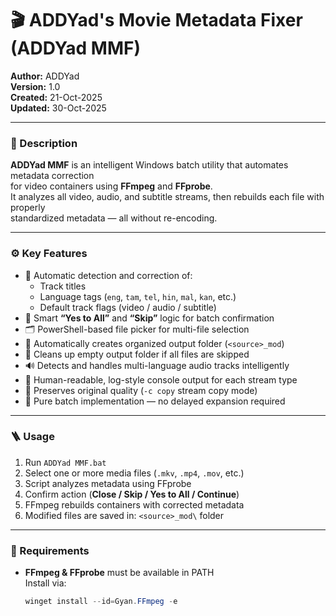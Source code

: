 # 🎬 ADDYad's Movie Metadata Fixer (ADDYad MMF)

**Author:** ADDYad  
**Version:** 1.0  
**Created:** 21-Oct-2025  
**Updated:** 30-Oct-2025  

---

### 🧩 Description
**ADDYad MMF** is an intelligent Windows batch utility that automates metadata correction  
for video containers using **FFmpeg** and **FFprobe**.  
It analyzes all video, audio, and subtitle streams, then rebuilds each file with properly  
standardized metadata — all without re-encoding.

---

### ⚙️ Key Features
- 🧠 Automatic detection and correction of:
  - Track titles  
  - Language tags (`eng`, `tam`, `tel`, `hin`, `mal`, `kan`, etc.)  
  - Default track flags (video / audio / subtitle)
- 🧩 Smart **“Yes to All”** and **“Skip”** logic for batch confirmation
- 🗂️ PowerShell-based file picker for multi-file selection
- 📁 Automatically creates organized output folder (`<source>_mod`)
- 🧹 Cleans up empty output folder if all files are skipped
- 🔊 Detects and handles multi-language audio tracks intelligently
- 🧾 Human-readable, log-style console output for each stream type
- 💾 Preserves original quality (`-c copy` stream copy mode)
- 🧱 Pure batch implementation — no delayed expansion required

---

### 🪜 Usage
1. Run `ADDYad MMF.bat`
2. Select one or more media files (`.mkv`, `.mp4`, `.mov`, etc.)
3. Script analyzes metadata using FFprobe
4. Confirm action (**Close / Skip / Yes to All / Continue**)
5. FFmpeg rebuilds containers with corrected metadata
6. Modified files are saved in: `<source>_mod\` folder

---

### 🧰 Requirements
- **FFmpeg & FFprobe** must be available in PATH  
  Install via:
  ```powershell
  winget install --id=Gyan.FFmpeg -e

